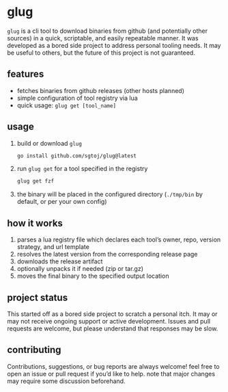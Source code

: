 # glug

`glug` is a cli tool to download binaries from github (and potentially other
sources) in a quick, scriptable, and easily repeatable manner. It was developed
as a bored side project to address personal tooling needs. It may be useful to
others, but the future of this project is not guaranteed.

## features

- fetches binaries from github releases (other hosts planned)
- simple configuration of tool registry via lua
- quick usage: `glug get [tool_name]`

## usage

1. build or download `glug`
   ```bash
   go install github.com/sgtoj/glug@latest
   ```
2. run `glug get` for a tool specified in the registry
   ```bash
   glug get fzf
   ```
3. the binary will be placed in the configured directory (`./tmp/bin` by
   default, or per your own config)

## how it works

1. parses a lua registry file which declares each tool’s owner, repo, version
   strategy, and url template
2. resolves the latest version from the corresponding release page
3. downloads the release artifact
4. optionally unpacks it if needed (zip or tar.gz)
5. moves the final binary to the specified output location

## project status

This started off as a bored side project to scratch a personal itch. It may or
may not receive ongoing support or active development. Issues and pull requests
are welcome, but please understand that responses may be slow.

## contributing

Contributions, suggestions, or bug reports are always welcome! feel free to open
an issue or pull request if you’d like to help. note that major changes may
require some discussion beforehand.

